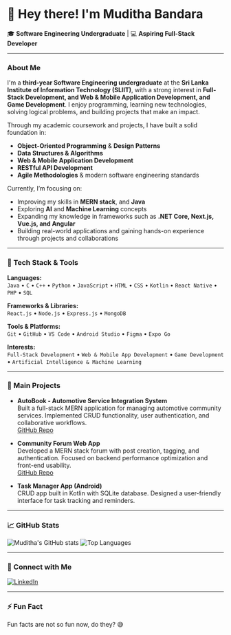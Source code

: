 # 👋 Hey there! I'm Muditha Bandara  

🎓 **Software Engineering Undergraduate** | 💻 **Aspiring Full-Stack Developer**

---

### About Me
I'm a **third-year Software Engineering undergraduate** at the **Sri Lanka Institute of Information Technology (SLIIT)**, with a strong interest in **Full-Stack Development, and Web & Mobile Application Development, and Game Development**.
I enjoy programming, learning new technologies, solving logical problems, and building projects that make an impact.  

Through my academic coursework and projects, I have built a solid foundation in:
- **Object-Oriented Programming** & **Design Patterns**
- **Data Structures & Algorithms**
- **Web & Mobile Application Development**
- **RESTful API Development**
- **Agile Methodologies** & modern software engineering standards

Currently, I’m focusing on:  
- Improving my skills in **MERN stack**, and **Java**  
- Exploring **AI** and **Machine Learning** concepts  
- Expanding my knowledge in frameworks such as **.NET Core, Next.js, Vue.js, and Angular**
- Building real-world applications and gaining hands-on experience through projects and collaborations  

---

### 🧰 Tech Stack & Tools
**Languages:**  
`Java` • `C` • `C++` • `Python` • `JavaScript` • `HTML` • `CSS` • `Kotlin` • `React Native` • `PHP` • `SQL` 

**Frameworks & Libraries:**  
`React.js` • `Node.js` • `Express.js` • `MongoDB`

**Tools & Platforms:**  
`Git` • `GitHub` • `VS Code` • `Android Studio` • `Figma` • `Expo Go`  

**Interests:**  
`Full-Stack Development` • `Web & Mobile App Development` • `Game Development` • `Artificial Intelligence & Machine Learning`

---

### 📂 Main Projects
- **AutoBook - Automotive Service Integration System**  
  Built a full-stack MERN application for managing automotive community services. Implemented CRUD functionality, user authentication, and collaborative workflows.  
  [GitHub Repo](https://github.com/BlackFlag77/AutoBook)  

- **Community Forum Web App**  
  Developed a MERN stack forum with post creation, tagging, and authentication. Focused on backend performance optimization and front-end usability.  
  [GitHub Repo](https://github.com/BlackFlag77/CommunityForum)  

- **Task Manager App (Android)**  
  CRUD app built in Kotlin with SQLite database. Designed a user-friendly interface for task tracking and reminders.  

---

### 📈 GitHub Stats
![Muditha's GitHub stats](https://github-readme-stats.vercel.app/api?username=BlackFlag77&show_icons=true&theme=tokyonight)
![Top Languages](https://github-readme-stats.vercel.app/api/top-langs/?username=BlackFlag77&layout=compact&theme=tokyonight)

---

### 🤝 Connect with Me
[![LinkedIn](https://img.shields.io/badge/LinkedIn-Muditha%20Bandara-blue?style=for-the-badge&logo=linkedin)](https://www.linkedin.com/in/muditha-bandara-240440258/)  

---

### ⚡ Fun Fact
Fun facts are not so fun now, do they? 😅

<!--- - 👋 Hi, I’m @BlackFlag77
- 👀 I’m interested in Software, Web, and Game Development as well as Machine Learning and Artifical Intelligence fields
- 🌱 I’m currently learning MERN stack, Kotlin, Java, Python and many other languages for my Software Engineering degree program
- 💞️ I’m looking to collaborate on Smaller projects just to get started and to gain more experience
- 📫 How to reach me on LinkedIn: https://www.linkedin.com/in/muditha-bandara-240440258?utm_source=share&utm_campaign=share_via&utm_content=profile&utm_medium=android_app
- 😄 Pronouns: He/Him
- ⚡ Fun fact: Fun facts are not so fun and are overrated
--->
<!---
BlackFlag77/BlackFlag77 is a ✨ special ✨ repository because its `README.md` (this file) appears on your GitHub profile.
You can click the Preview link to take a look at your changes.
--->
